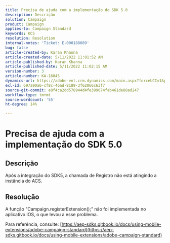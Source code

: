 ```yaml
---
title: Precisa de ajuda com a implementação do SDK 5.0
description: Descrição
solution: Campaign
product: Campaign
applies-to: Campaign Standard
keywords: KCS
resolution: Resolution
internal-notes: 'Ticket: E-000188089'
bug: false
article-created-by: Karan Khanna
article-created-date: 5/11/2022 11:01:52 AM
article-published-by: Karan Khanna
article-published-date: 5/11/2022 11:02:15 AM
version-number: 3
article-number: KA-16045
dynamics-url: https://adobe-ent.crm.dynamics.com/main.aspx?forceUCI=1&pagetype=entityrecord&etn=knowledgearticle&id=4c3b63be-19d1-ec11-a7b5-00224809c556
exl-id: 697a90a6-cf8c-46ad-8189-3f62066c63f7
source-git-commit: e8f4ca2dd578944d4fe399074fab461de88ad247
workflow-type: tm+mt
source-wordcount: '55'
ht-degree: 14%

---
```


# Precisa de ajuda com a implementação do SDK 5.0

## Descrição


Após a integração do SDK5, a chamada de Registro não está atingindo a instância do ACS.


## Resolução


A função &quot;Campaign.registerExtension();&quot; não foi implementada no aplicativo IOS, o que levou a esse problema.

Para referência, consulte: [https://aep-sdks.gitbook.io/docs/using-mobile-extensions/adobe-campaign-standard](https://aep-sdks.gitbook.io/docs/using-mobile-extensions/adobe-campaign-standard)
